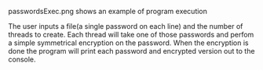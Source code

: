 passwordsExec.png shows an example of program execution

The user inputs a file(a single password on each line) and the number of threads to create. Each thread will take one of those passwords and perfom a simple symmetrical encryption on the password. When the encryption is done the program will print each password and encrypted version out to the console.
